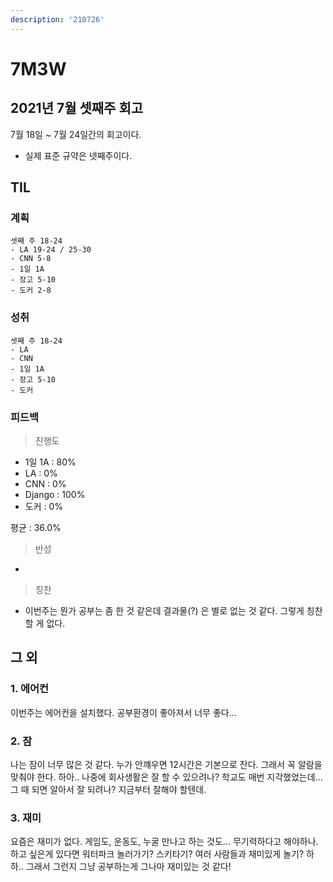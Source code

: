 ```yaml
---
description: '210726'
---
```


# 7M3W

## 2021년 7월 셋째주 회고

7월 18일 ~ 7월 24일간의 회고이다.

* 실제 표준 규약은 넷째주이다.

## TIL

### 계획

```text
셋째 주 18-24
- LA 19-24 / 25-30 
- CNN 5-8
- 1일 1A
- 장고 5-10
- 도커 2-8
```

### 성취

```text
셋째 주 18-24
- LA
- CNN 
- 1일 1A
- 장고 5-10
- 도커
```

### 피드백

> 진행도

* 1일 1A : 80%
* LA : 0%
* CNN : 0%
* Django : 100%
* 도커 : 0%

평균 : 36.0%

> 반성

* 
> 칭찬

* 이번주는 뭔가 공부는 좀 한 것 같은데 결과물\(?\) 은 별로 없는 것 같다. 그렇게 칭찬할 게 없다.

## 그 외

### 1. 에어컨

이번주는 에어컨을 설치했다. 공부환경이 좋아져서 너무 좋다...

### 2. 잠

나는 잠이 너무 많은 것 같다. 누가 안꺠우면 12시간은 기본으로 잔다. 그래서 꼭 알람을 맞춰야 한다. 하아.. 나중에 회사생활은 잘 할 수 있으려나? 학교도 매번 지각했었는데... 그 때 되면 알아서 잘 되려나? 지금부터 잘해야 할텐데.

### 3. 재미

요즘은 재미가 없다. 게임도, 운동도, 누굴 만나고 하는 것도... 무기력하다고 해야하나. 하고 싶은게 있다면 워터파크 놀러가기? 스키타기? 여러 사람들과 재미있게 놀기? 하하.. 그래서 그런지 그냥 공부하는게 그나마 재미있는 것 같다!







